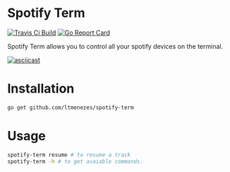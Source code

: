 # Spotify Term
[![Travis Ci Build](https://api.travis-ci.org/LTMenezes/spotify-term.svg?branch=master)](https://travis-ci.org/LTMenezes/spotify-term)
[![Go Report Card](https://goreportcard.com/badge/github.com/LTMenezes/spotify-term)](https://goreportcard.com/badge/github.com/LTMenezes/spotify-term)

Spotify Term allows you to control all your spotify devices on the terminal.

[![asciicast](https://asciinema.org/a/186526.png)](https://asciinema.org/a/186526)

# Installation
```bash
go get github.com/ltmenezes/spotify-term
```

# Usage
```bash
spotify-term resume # to resume a track
spotify-term -h # to get avaiable commands.
```
